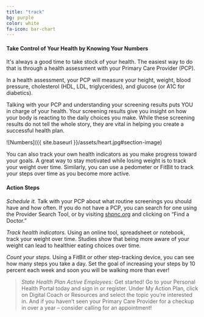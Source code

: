 ```yaml
---
title: "track"
bg: purple
color: white
fa-icon: bar-chart
---
```


#### Take Control of Your Health by Knowing Your Numbers

It's always a good time to take stock of your health. The easiest way to do that is through a health assessment with your Primary Care Provider (PCP).

In a health assessment, your PCP will measure your height, weight, blood pressure, cholesterol (HDL, LDL, triglycerides), and glucose (or A1C for diabetics).

Talking with your PCP and understanding your screening results puts YOU in charge of your health.  Your screening results give you insight on how your body is reacting to the daily choices you make.  While these screening results do not tell the whole story, they are vital in helping you create a successful health plan.

![Numbers]({{ site.baseurl }}/assets/heart.jpg#section-image)

You can also track your own health indicators as you make progress toward your goals. A great way to stay motivated while losing weight is to track your weight over time. Similarly, you can use a pedometer or FitBit to track your steps over time as you become more active.

#### Action Steps

*Schedule it.* Talk with your PCP about what routine screenings you should have and how often.  If you do not have a PCP, you can search for one using the Provider Search Tool, or by visiting [shpnc.org](shpnc.org) and clicking on “Find a Doctor.”

*Track health indicators.* Using an online tool, spreadsheet or notebook, track your weight over time. Studies show that being more aware of your weight can lead to healthier eating choices over time.

*Count your steps.* Using a FitBit or other step-tracking device, you can see how many steps you take a day. Set the goal of increasing your steps by 10 percent each week and soon you will be walking more than ever!

> *State Health Plan Active Employees:*
> Get started!  Go to your Personal Health Portal today and sign in or register. Under My Action Plan, click on Digital Coach or Resources and select the topic you’re interested in. And if you haven’t seen your Primary Care Provider for a checkup in over a year – consider calling for an appointment!
